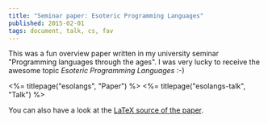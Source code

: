 ```yaml
---
title: "Seminar paper: Esoteric Programming Languages"
published: 2015-02-01
tags: document, talk, cs, fav
---
```


This was a fun overview paper written in my university seminar "Programming languages through the ages". I was very lucky to receive the awesome topic *Esoteric Programming Languages* :-)

<%= titlepage("esolangs", "Paper") %> <%= titlepage("esolangs-talk", "Talk") %>

You can also have a look at the [LaTeX source of the paper](http://github.com/blinry/esolangs).
